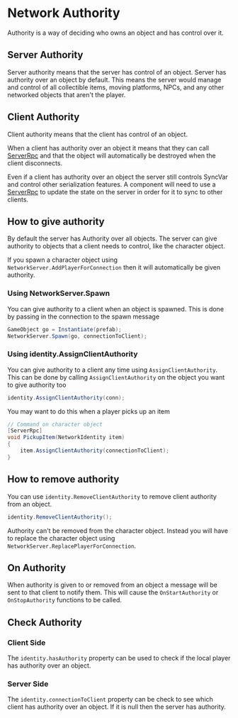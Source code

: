 # Network Authority

Authority is a way of deciding who owns an object and has control over it. 


## Server Authority

Server authority means that the server has control of an object. Server has authority over an object by default. This means the server would manage and control of all collectible items, moving platforms, NPCs, and any other networked objects that aren't the player.

## Client Authority

Client authority means that the client has control of an object. 

When a client has authority over an object it means that they can call [ServerRpc](Communications/RemoteActions.md) and that the object will automatically be destroyed when the client disconnects.

Even if a client has authority over an object the server still controls SyncVar and control other serialization features. A component will need to use a [ServerRpc](Communications/RemoteActions.md) to update the state on the server in order for it to sync to other clients.


## How to give authority

By default the server has Authority over all objects. The server can give authority to objects that a client needs to control, like the character object. 

If you spawn a character object using `NetworkServer.AddPlayerForConnection` then it will automatically be given authority.


### Using NetworkServer.Spawn

You can give authority to a client when an object is spawned. This is done by passing in the connection to the spawn message
```cs
GameObject go = Instantiate(prefab);
NetworkServer.Spawn(go, connectionToClient);
```

### Using identity.AssignClientAuthority

You can give authority to a client any time using `AssignClientAuthority`. This can be done by calling `AssignClientAuthority` on the object you want to give authority too
```cs
identity.AssignClientAuthority(conn);
```

You may want to do this when a player picks up an item

```cs
// Command on character object
[ServerRpc]
void PickupItem(NetworkIdentity item)
{
    item.AssignClientAuthority(connectionToClient); 
}
```

## How to remove authority

You can use `identity.RemoveClientAuthority` to remove client authority from an object. 

```cs
identity.RemoveClientAuthority();
```

Authority can't be removed from the character object. Instead you will have to replace the character object using `NetworkServer.ReplacePlayerForConnection`.


## On Authority

When authority is given to or removed from an object a message will be sent to that client to notify them. This will cause the `OnStartAuthority` or `OnStopAuthority` functions to be called. 


## Check Authority

### Client Side

The `identity.hasAuthority` property can be used to check if the local player has authority over an object.

### Server Side

The `identity.connectionToClient` property can be check to see which client has authority over an object. If it is null then the server has authority.
